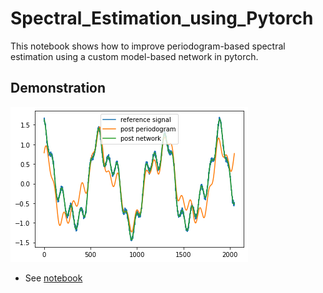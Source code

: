 # Spectral_Estimation_using_Pytorch


This notebook shows how to improve periodogram-based spectral estimation using a custom model-based network in pytorch.


## Demonstration

![results](./img/result.png)

* See [notebook](https://nbviewer.jupyter.org/github/vincentchoqueuse/Spectral_Estimation_using_Pytorch/blob/main/src/Network%20based%20Spectral%20Analysis.ipynb)
